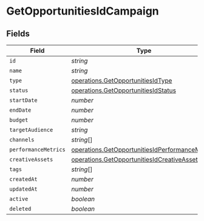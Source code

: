 # GetOpportunitiesIdCampaign


## Fields

| Field                                                                                                              | Type                                                                                                               | Required                                                                                                           | Description                                                                                                        |
| ------------------------------------------------------------------------------------------------------------------ | ------------------------------------------------------------------------------------------------------------------ | ------------------------------------------------------------------------------------------------------------------ | ------------------------------------------------------------------------------------------------------------------ |
| `id`                                                                                                               | *string*                                                                                                           | :heavy_minus_sign:                                                                                                 | N/A                                                                                                                |
| `name`                                                                                                             | *string*                                                                                                           | :heavy_minus_sign:                                                                                                 | N/A                                                                                                                |
| `type`                                                                                                             | [operations.GetOpportunitiesIdType](../../models/operations/getopportunitiesidtype.md)                             | :heavy_minus_sign:                                                                                                 | N/A                                                                                                                |
| `status`                                                                                                           | [operations.GetOpportunitiesIdStatus](../../models/operations/getopportunitiesidstatus.md)                         | :heavy_minus_sign:                                                                                                 | N/A                                                                                                                |
| `startDate`                                                                                                        | *number*                                                                                                           | :heavy_minus_sign:                                                                                                 | N/A                                                                                                                |
| `endDate`                                                                                                          | *number*                                                                                                           | :heavy_minus_sign:                                                                                                 | N/A                                                                                                                |
| `budget`                                                                                                           | *number*                                                                                                           | :heavy_minus_sign:                                                                                                 | N/A                                                                                                                |
| `targetAudience`                                                                                                   | *string*                                                                                                           | :heavy_minus_sign:                                                                                                 | N/A                                                                                                                |
| `channels`                                                                                                         | *string*[]                                                                                                         | :heavy_minus_sign:                                                                                                 | N/A                                                                                                                |
| `performanceMetrics`                                                                                               | [operations.GetOpportunitiesIdPerformanceMetrics](../../models/operations/getopportunitiesidperformancemetrics.md) | :heavy_minus_sign:                                                                                                 | N/A                                                                                                                |
| `creativeAssets`                                                                                                   | [operations.GetOpportunitiesIdCreativeAssets](../../models/operations/getopportunitiesidcreativeassets.md)         | :heavy_minus_sign:                                                                                                 | N/A                                                                                                                |
| `tags`                                                                                                             | *string*[]                                                                                                         | :heavy_minus_sign:                                                                                                 | N/A                                                                                                                |
| `createdAt`                                                                                                        | *number*                                                                                                           | :heavy_minus_sign:                                                                                                 | N/A                                                                                                                |
| `updatedAt`                                                                                                        | *number*                                                                                                           | :heavy_minus_sign:                                                                                                 | N/A                                                                                                                |
| `active`                                                                                                           | *boolean*                                                                                                          | :heavy_minus_sign:                                                                                                 | N/A                                                                                                                |
| `deleted`                                                                                                          | *boolean*                                                                                                          | :heavy_minus_sign:                                                                                                 | N/A                                                                                                                |